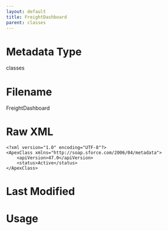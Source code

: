 ```yaml
---
layout: default
title: FreightDashboard
parent: classes
---
```

# Metadata Type
classes


# Filename 
FreightDashboard


# Raw XML
```
<?xml version="1.0" encoding="UTF-8"?>
<ApexClass xmlns="http://soap.sforce.com/2006/04/metadata">
    <apiVersion>47.0</apiVersion>
    <status>Active</status>
</ApexClass>
```


# Last Modified


# Usage
